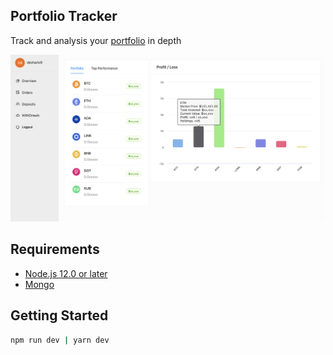 ## Portfolio Tracker

Track and analysis your [portfolio](https://www.bitkub.com/) in depth

![portfolio tracker](https://raw.githubusercontent.com/deshario/portfolio-tracker/main/client/public/images/showcase/portfolio.png)

## Requirements
- [Node.js 12.0 or later](https://nodejs.org/en/)
- [Mongo](https://www.mongodb.com/)

## Getting Started

```bash
npm run dev | yarn dev
```
